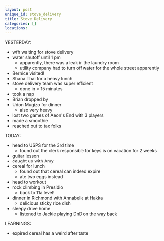 ```yaml
---
layout: post
unique_id: stove_delivery
title: Stove Delivery
categories: []
locations: 
---
```


YESTERDAY:
* wfh waiting for stove delivery
* water shutoff until 1 pm
  * apparently, there was a leak in the laundry room
  * utility company had to turn off water for the whole street apparently
* Bernice visited!
* Shana Thai for a heavy lunch
* stove delivery team was super efficient
  * done in < 15 minutes
* took a nap
* Brian dropped by
* Udon Mugizo for dinner
  * also very heavy
* lost two games of Aeon's End with 3 players
* made a smoothie
* reached out to tax folks

TODAY:
* head to USPS for the 3rd time
  * found out the clerk responsible for keys is on vacation for 2 weeks
* guitar lesson
* caught up with Amy
* cereal for lunch
  * found out that cereal can indeed expire
  * ate two eggs instead
* head to workout
* rock climbing in Presidio
  * back to 11a level!
* dinner in Richmond with Annabelle at Hakka
  * delicious sticky rice dish
* sleepy drive home
  * listened to Jackie playing DnD on the way back

LEARNINGS:
* expired cereal has a weird after taste
